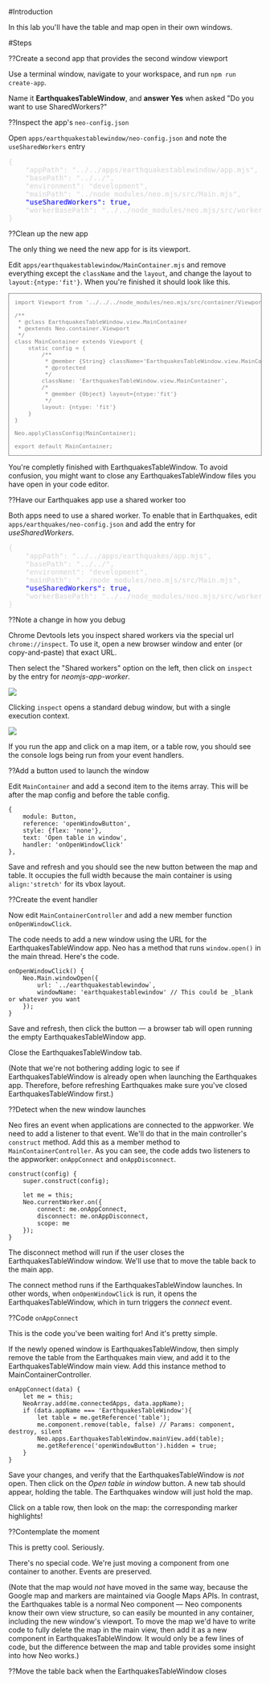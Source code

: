 #Introduction

In this lab you'll have the table and map open in their own windows.

#Steps

??Create a second app that provides the second window viewport

Use a terminal window, navigate to your workspace, and run `npm run create-app`. 

Name it **EarthquakesTableWindow**, 
and **answer Yes** when asked "Do you want to use SharedWorkers?"

??Inspect the app's `neo-config.json`

Open `apps/earthquakestablewindow/neo-config.json` and note the `useSharedWorkers` entry 

<pre style="color:lightgray">
{
    "appPath": "../../apps/earthquakestablewindow/app.mjs",
    "basePath": "../../",
    "environment": "development",
    "mainPath": "../node_modules/neo.mjs/src/Main.mjs",
    <span style="color:blue">"useSharedWorkers": true,</span>
    "workerBasePath": "../../node_modules/neo.mjs/src/worker/"
}
</pre>

??Clean up the new app

The only thing we need the new app for is its viewport. 

Edit `apps/earthquakestablewindow/MainContainer.mjs` and remove everything except the `className` and the `layout`, and
change the layout to `layout:{ntype:'fit'}`. When you're finished it should look like this.

<pre style="border:thin solid gray; color:gray; font-size:0.8em; padding:1em">
import Viewport from '../../../node_modules/neo.mjs/src/container/Viewport.mjs';

/**
 * @class EarthquakesTableWindow.view.MainContainer
 * @extends Neo.container.Viewport
 */
class MainContainer extends Viewport {
    static config = {
        /**
         * @member {String} className='EarthquakesTableWindow.view.MainContainer'
         * @protected
         */
        className: 'EarthquakesTableWindow.view.MainContainer',
        /*
         * @member {Object} layout={ntype:'fit'}
         */
        layout: {ntype: 'fit'}
    }
}

Neo.applyClassConfig(MainContainer);

export default MainContainer;
</pre>

You're completly finished with EarthquakesTableWindow. 
To avoid confusion, you might want to close any EarthquakesTableWindow 
files you have open in your code editor.



??Have our Earthquakes app use a shared worker too

Both apps need to use a shared worker. To enable that in Earthquakes, edit `apps/earthquakes/neo-config.json` and add the entry for _useSharedWorkers_.

<pre style="color:lightgray">
{
    "appPath": "../../apps/earthquakes/app.mjs",
    "basePath": "../../",
    "environment": "development",
    "mainPath": "../node_modules/neo.mjs/src/Main.mjs",
    <span style="color:blue">"useSharedWorkers": true,</span>
    "workerBasePath": "../../node_modules/neo.mjs/src/worker/"
}
</pre>

??Note a change in how you debug

Chrome Devtools lets you inspect shared workers via the special url `chrome://inspect`. To use it, 
open a new browser window and enter (or copy-and-paste) that exact URL.

Then select the "Shared workers" option on the left, then click on `inspect` by the entry for _neomjs-app-worker_.

<img src="resources/images/debugging/ChromeDevToolsInspectWorkers.png"/>

Clicking `inspect` opens a standard debug window, but with a single execution context.

<img src="resources/images/debugging/ChromeDevToolsSharedWorkerContext.png"/>

If you run the app and click on a map item, or a table row, you should see the 
console logs being run from your event handlers.

??Add a button used to launch the window

Edit `MainContainer` and add a second item to the items array. This will be after
the map config and before the table config.

    {
        module: Button,
        reference: 'openWindowButton',
        style: {flex: 'none'},
        text: 'Open table in window',
        handler: 'onOpenWindowClick'
    }, 

Save and refresh and you should see the new button between the map and table.
It occupies the full width because the main container is using `align:'stretch'` for
its vbox layout.

??Create the event handler

Now edit `MainContainerController` and add a new member function `onOpenWindowClick`.

The code needs to add a new window using the URL for the EarthquakesTableWindow app.
Neo has a method that runs `window.open()` in the main thread. Here's the code.

    onOpenWindowClick() {
        Neo.Main.windowOpen({
            url: `../earthquakestablewindow`,
            windowName: 'earthquakestablewindow' // This could be _blank or whatever you want
        });
    }

Save and refresh, then click the button &mdash; a browser tab will open running the 
empty EarthquakesTableWindow app.

Close the EarthquakesTableWindow tab.

(Note that we're not bothering adding logic to see if EarthquakesTableWindow is 
already open when launching the Earthquakes app. Therefore, before refreshing
Earthquakes make sure you've closed EarthquakesTableWindow first.)

??Detect when the new window launches

Neo fires an event when applications are connected to the appworker. We need to add a listener
to that event. We'll do that in the main controller's `construct` method. Add this as a 
member method to `MainContainerController`. As you can see, the code adds two listeners
to the appworker: `onAppConnect` and `onAppDisconnect`.

    construct(config) {
        super.construct(config);

        let me = this;
        Neo.currentWorker.on({
            connect: me.onAppConnect,
            disconnect: me.onAppDisconnect,
            scope: me
        });
    }

The disconnect method will run if the user closes the EarthquakesTableWindow window.
We'll use that to move the table back to the main app.

The connect method runs if the EarthquakesTableWindow launches. In other words, 
when `onOpenWindowClick` is run, it opens the EarthquakesTableWindow, which in 
turn triggers the _connect_ event.

??Code `onAppConnect`

This is the code you've been waiting for! And it's pretty simple.

If the newly opened window is EarthquakesTableWindow, then simply remove
the table from the Earthquakes main view, and add it to the EarthquakesTableWindow
main view. Add this instance method to MainContainerController.

    onAppConnect(data) {
        let me = this;
        NeoArray.add(me.connectedApps, data.appName);
        if (data.appName === 'EarthquakesTableWindow'){
            let table = me.getReference('table');
            me.component.remove(table, false) // Params: component, destroy, silent
            Neo.apps.EarthquakesTableWindow.mainView.add(table);
            me.getReference('openWindowButton').hidden = true;
        }
    }

Save your changes, and verify that the EarthquakesTableWindow is _not_ open.
Then click on the _Open table in window_ button. A new tab should appear, holding
the table. The Earthquakes window will just hold the map.

Click on a table row, then look on the map: the corresponding marker highlights!

??Contemplate the moment

This is pretty cool. Seriously.

There's no special code. We're just moving a component from one container to another.
Events are preserved. 

(Note that the map would _not_ have moved in the same way, because the Google map and 
markers are maintained via Google Maps APIs. In contrast, the Earthquakes table is a 
normal Neo component &mdash; Neo components know their own view structure, so can 
easily be mounted in any container, including the new window's viewport. To move the 
map we'd have to write code to fully delete the map in the main view, then add it as 
a new component in EarthquakesTableWindow. It would only be a few lines of code, but 
the difference between the map and table provides some insight into how Neo works.)


??Move the table back when the EarthquakesTableWindow closes
